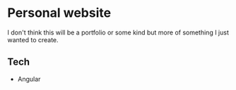 # Personal website
I don't think this will be a portfolio or some kind but more of something I just wanted to create.

## Tech
- Angular
